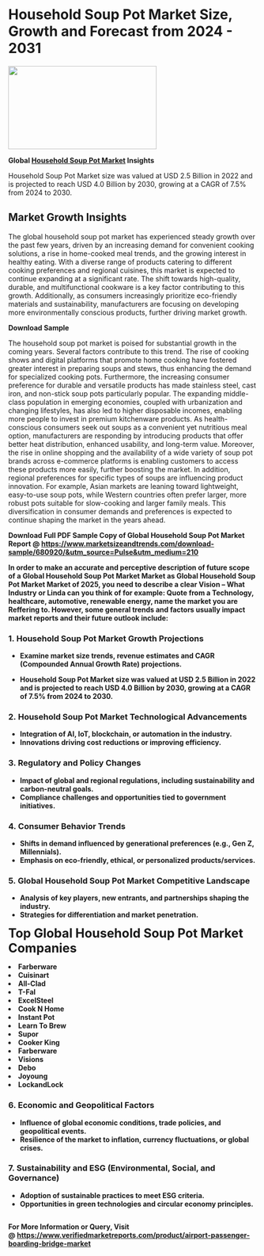 <H1>Household Soup Pot Market Size, Growth and Forecast from 2024 - 2031</H1><img class="aligncenter size-medium wp-image-584254" src="https://thirdeyenews.in/wp-content/uploads/2024/09/Global-Market-Research-300x168.jpeg" alt="" width="300" height="168" /><p><strong>Global&nbsp;<a href="https://www.marketsizeandtrends.com/download-sample/680920/&amp;utm_source=Pulse&amp;utm_medium=210">Household Soup Pot Market</a> Insights</strong></p><p>Household Soup Pot Market size was valued at USD 2.5 Billion in 2022 and is projected to reach USD 4.0 Billion by 2030, growing at a CAGR of 7.5% from 2024 to 2030.</p><p><h2>Market Growth Insights</h2> <p>The global household soup pot market has experienced steady growth over the past few years, driven by an increasing demand for convenient cooking solutions, a rise in home-cooked meal trends, and the growing interest in healthy eating. With a diverse range of products catering to different cooking preferences and regional cuisines, this market is expected to continue expanding at a significant rate. The shift towards high-quality, durable, and multifunctional cookware is a key factor contributing to this growth. Additionally, as consumers increasingly prioritize eco-friendly materials and sustainability, manufacturers are focusing on developing more environmentally conscious products, further driving market growth.</p> <p><strong>Download Sample</strong></p> <p>The household soup pot market is poised for substantial growth in the coming years. Several factors contribute to this trend. The rise of cooking shows and digital platforms that promote home cooking have fostered greater interest in preparing soups and stews, thus enhancing the demand for specialized cooking pots. Furthermore, the increasing consumer preference for durable and versatile products has made stainless steel, cast iron, and non-stick soup pots particularly popular. The expanding middle-class population in emerging economies, coupled with urbanization and changing lifestyles, has also led to higher disposable incomes, enabling more people to invest in premium kitchenware products. As health-conscious consumers seek out soups as a convenient yet nutritious meal option, manufacturers are responding by introducing products that offer better heat distribution, enhanced usability, and long-term value. Moreover, the rise in online shopping and the availability of a wide variety of soup pot brands across e-commerce platforms is enabling customers to access these products more easily, further boosting the market. In addition, regional preferences for specific types of soups are influencing product innovation. For example, Asian markets are leaning toward lightweight, easy-to-use soup pots, while Western countries often prefer larger, more robust pots suitable for slow-cooking and larger family meals. This diversification in consumer demands and preferences is expected to continue shaping the market in the years ahead. <p><strong></p><p><span class=""><strong>Download Full PDF Sample Copy of Global Household Soup Pot Market Report</strong> @ <a href="https://www.marketsizeandtrends.com/download-sample/680920/&amp;utm_source=Pulse&amp;utm_medium=210" target="_blank">https://www.marketsizeandtrends.com/download-sample/680920/&amp;utm_source=Pulse&amp;utm_medium=210</a></span></p><p>In order to make an accurate and perceptive description of future scope of a Global&nbsp;Household Soup Pot Market Market as Global&nbsp;Household Soup Pot Market Market of 2025, you need to describe a clear Vision &ndash; What Industry or Linda can you think of for example: Quote from a Technology, healthcare, automotive, renewable energy, name the market you are Reffering to. However, some general trends and factors usually impact market reports and their future outlook include:</p><h3>1.&nbsp;<strong>Household Soup Pot Market Growth Projections</strong></h3><ul><li>Examine market size trends, revenue estimates and CAGR (Compounded Annual Growth Rate) projections.</li><li><p>Household Soup Pot Market size was valued at USD 2.5 Billion in 2022 and is projected to reach USD 4.0 Billion by 2030, growing at a CAGR of 7.5% from 2024 to 2030.</p></li></ul><h3>2.&nbsp;<strong>Household Soup Pot Market Technological Advancements</strong></h3><ul><li>Integration of AI, IoT, blockchain, or automation in the industry.</li><li>Innovations driving cost reductions or improving efficiency.</li></ul><h3>3.&nbsp;<strong>Regulatory and Policy Changes</strong></h3><ul><li>Impact of global and regional regulations, including sustainability and carbon-neutral goals.</li><li>Compliance challenges and opportunities tied to government initiatives.</li></ul><h3>4.&nbsp;<strong>Consumer Behavior Trends</strong></h3><ul><li>Shifts in demand influenced by generational preferences (e.g., Gen Z, Millennials).</li><li>Emphasis on eco-friendly, ethical, or personalized products/services.</li></ul><h3>5.&nbsp;<strong>Global Household Soup Pot Market Competitive Landscape</strong></h3><ul><li>Analysis of key players, new entrants, and partnerships shaping the industry.</li><li>Strategies for differentiation and market penetration.</li></ul><p data-pm-slice="1 1 []"><span style="color: inherit; font-family: inherit; font-size: 25px;">Top Global Household Soup Pot Market Companies</span></p><div class="" data-test-id=""><p><li>Farberware</li><li> Cuisinart</li><li> All-Clad</li><li> T-Fal</li><li> ExcelSteel</li><li> Cook N Home</li><li> Instant Pot</li><li> Learn To Brew</li><li> Supor</li><li> Cooker King</li><li> Farberware</li><li> Visions</li><li> Debo</li><li> Joyoung</li><li> LockandLock</li></p></div><h3>6.&nbsp;<strong>Economic and Geopolitical Factors</strong></h3><ul><li>Influence of global economic conditions, trade policies, and geopolitical events.</li><li>Resilience of the market to inflation, currency fluctuations, or global crises.</li></ul><h3>7.&nbsp;<strong>Sustainability and ESG (Environmental, Social, and Governance)</strong></h3><ul><li>Adoption of sustainable practices to meet ESG criteria.</li><li>Opportunities in green technologies and circular economy principles.</li></ul><h2><strong style="font-size: 14px;">For More Information or Query, Visit @&nbsp;</strong><a style="background-color: #ffffff; font-size: 14px;" href="https://www.marketsizeandtrends.com/report/household-soup-pot-market/" target="_blank">https://www.verifiedmarketreports.com/product/airport-passenger-boarding-bridge-market</a></h2>
